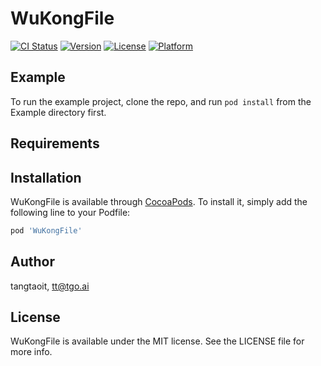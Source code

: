 # WuKongFile

[![CI Status](https://img.shields.io/travis/tangtaoit/WuKongFile.svg?style=flat)](https://travis-ci.org/tangtaoit/WuKongFile)
[![Version](https://img.shields.io/cocoapods/v/WuKongFile.svg?style=flat)](https://cocoapods.org/pods/WuKongFile)
[![License](https://img.shields.io/cocoapods/l/WuKongFile.svg?style=flat)](https://cocoapods.org/pods/WuKongFile)
[![Platform](https://img.shields.io/cocoapods/p/WuKongFile.svg?style=flat)](https://cocoapods.org/pods/WuKongFile)

## Example

To run the example project, clone the repo, and run `pod install` from the Example directory first.

## Requirements

## Installation

WuKongFile is available through [CocoaPods](https://cocoapods.org). To install
it, simply add the following line to your Podfile:

```ruby
pod 'WuKongFile'
```

## Author

tangtaoit, tt@tgo.ai

## License

WuKongFile is available under the MIT license. See the LICENSE file for more info.
